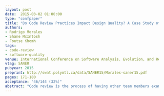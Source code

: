 ```yaml
---
layout: post
date:  2015-03-02 01:00:00
type: "confpaper"
title: "Do Code Review Practices Impact Design Quality? A Case Study of the Qt, VTK, and ITK Projects"
authors:
- Rodrigo Morales
- Shane McIntosh
- Foutse Khomh
tags:
- code-review
- software-quality
venue: International Conference on Software Analysis, Evolution, and Reengineering
vtag: SANER
pubyear: 2015
preprint: http://swat.polymtl.ca/data/SANER15/Morales-saner15.pdf
pages: 171-180
acceptance: "46/144 (32%)"
abstract: "Code review is the process of having other team members examine changes to a software system in order to evaluate its technical content and quality. A lightweight variant of this practice, often referred to as Modern Code Review (MCR), is widely adopted by software organizations today. Previous studies have established a relation between the practice of code review and the occurrence of post-release bugs. While the prior work studies the impact of code review practices on software release quality, it is still unclear what impact code review practices have on software design quality. Therefore, using the occurrence of 7 different types of anti-patterns (i.e., poor solutions to design and implementation problems) as a proxy for software design quality, we set out to investigate the relationship between code review practices and software design quality. Through a case study of the Qt, VTK and ITK open source projects, we find that software components with low review coverage or low review participation are often more prone to the occurrence of anti-patterns than those components with more active code review practices."
---
```

